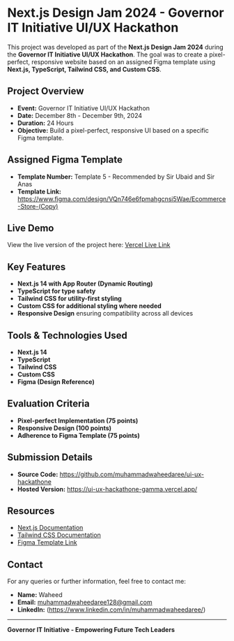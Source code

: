 # Next.js Design Jam 2024 - Governor IT Initiative UI/UX Hackathon

This project was developed as part of the **Next.js Design Jam 2024** during the **Governor IT Initiative UI/UX Hackathon**. The goal was to create a pixel-perfect, responsive website based on an assigned Figma template using **Next.js, TypeScript, Tailwind CSS, and Custom CSS**.

## Project Overview
- **Event:** Governor IT Initiative UI/UX Hackathon
- **Date:** December 8th - December 9th, 2024
- **Duration:** 24 Hours
- **Objective:** Build a pixel-perfect, responsive UI based on a specific Figma template.

## Assigned Figma Template
- **Template Number:** Template 5 - Recommended by Sir Ubaid and Sir Anas
- **Template Link:** https://www.figma.com/design/VQn746e6fpmahgcnsi5Wae/Ecommerce-Store-(Copy)

## Live Demo
View the live version of the project here:
[Vercel Live Link](https://ui-ux-hackathone-gamma.vercel.app/)

## Key Features
- **Next.js 14 with App Router (Dynamic Routing)**
- **TypeScript for type safety**
- **Tailwind CSS for utility-first styling**
- **Custom CSS for additional styling where needed**
- **Responsive Design** ensuring compatibility across all devices


## Tools & Technologies Used
- **Next.js 14**
- **TypeScript**
- **Tailwind CSS**
- **Custom CSS**
- **Figma (Design Reference)**

## Evaluation Criteria
- **Pixel-perfect Implementation (75 points)**
- **Responsive Design (100 points)**
- **Adherence to Figma Template (75 points)**

## Submission Details
- **Source Code:** https://github.com/muhammadwaheedaree/ui-ux-hackathone
- **Hosted Version:** https://ui-ux-hackathone-gamma.vercel.app/

## Resources
- [Next.js Documentation](https://nextjs.org/docs)
- [Tailwind CSS Documentation](https://tailwindcss.com/docs)
- [Figma Template Link](https://www.figma.com)


## Contact
For any queries or further information, feel free to contact me:
- **Name:** Waheed
- **Email:** muhammadwaheedaree128@gmail.com
- **LinkedIn:** (https://www.linkedin.com/in/muhammadwaheedaree/)

---
**Governor IT Initiative - Empowering Future Tech Leaders**

